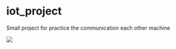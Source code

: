 # iot_project

Small project for practice the communication each other machine

![](https://photos.app.goo.gl/DdpzNydMmuLq5obu9)
